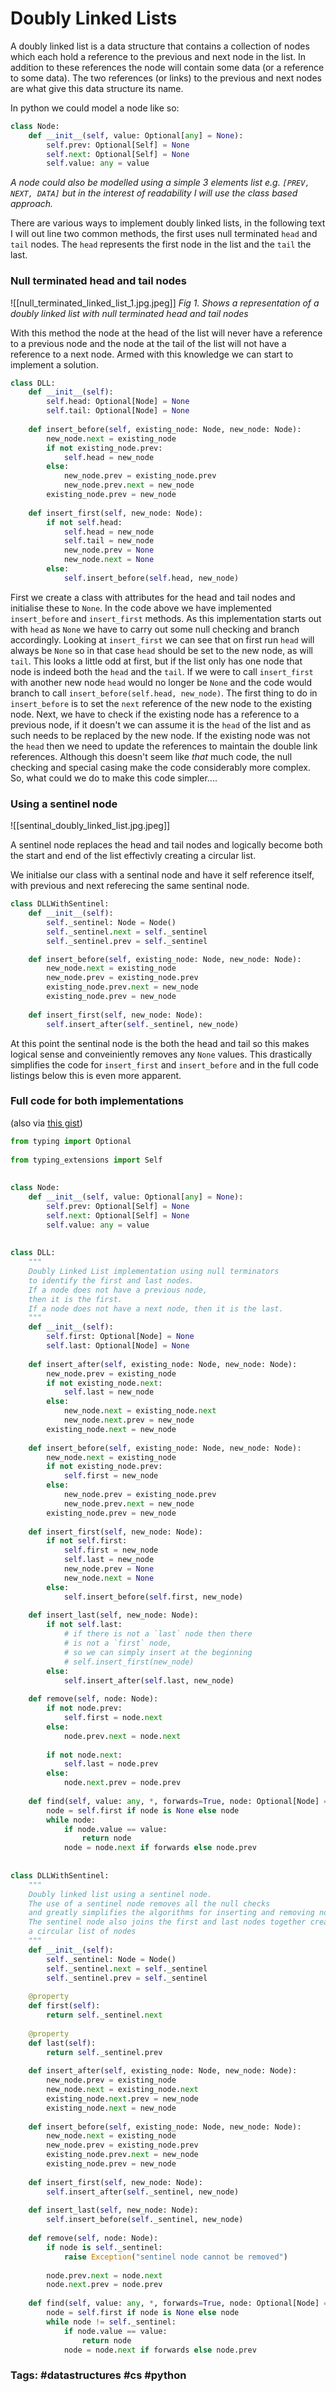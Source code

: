 # Doubly Linked Lists
A doubly linked list is a data structure that contains a collection of nodes which each hold a reference to the previous and next node in the list. In addition to these references the node will contain some data (or a reference to some data). The two references (or links) to the previous and next nodes are what give this data structure its name.

In python we could model a node like so:

```python
class Node:  
    def __init__(self, value: Optional[any] = None):  
        self.prev: Optional[Self] = None  
        self.next: Optional[Self] = None  
        self.value: any = value
```

*A node could also be modelled using a simple 3 elements list e.g. `[PREV, NEXT, DATA]` but in the interest of readability I will use the class based approach.*

There are various ways to implement doubly linked lists, in the following text I will out line two common methods, the first uses null terminated `head` and `tail` nodes. The `head` represents the first node in the list and the `tail` the last.

### Null terminated head and tail nodes

![[null_terminated_linked_list_1.jpg.jpeg]]
*Fig 1. Shows a representation of a doubly linked list with null terminated head and tail nodes*

With this method the node at the head of the list will never have a reference to a previous node and the node at the tail of the list will not have a reference to a next node. Armed with this knowledge we can start to implement a solution. 

``` python
class DLL:
    def __init__(self):  
        self.head: Optional[Node] = None  
        self.tail: Optional[Node] = None
        
    def insert_before(self, existing_node: Node, new_node: Node):  
	    new_node.next = existing_node  
	    if not existing_node.prev:  
	        self.head = new_node  
	    else:  
	        new_node.prev = existing_node.prev  
	        new_node.prev.next = new_node  
	    existing_node.prev = new_node  
	  
	def insert_first(self, new_node: Node):  
	    if not self.head:  
	        self.head = new_node  
	        self.tail = new_node  
	        new_node.prev = None  
	        new_node.next = None  
	    else:  
	        self.insert_before(self.head, new_node)
```

First we create a class with attributes for the head and tail nodes and initialise these to `None`.
In the code above we have implemented `insert_before` and `insert_first` methods. As this implementation starts out with `head` as `None` we have to carry out some null checking and branch accordingly. Looking at `insert_first` we can see that on first run `head` will always be `None` so in that case `head` should be set to the new node, as will `tail`. This looks a little odd at first, but if the list only has one node that node is indeed both the `head` and the `tail`. If we were to call `insert_first` with another new node `head` would no longer be `None` and the code would branch to call `insert_before(self.head, new_node)`. The first thing to do in `insert_before` is to set the `next`  reference of the new node to the existing node. Next, we have to check if the existing node has a reference to a previous node, if it doesn't we can assume it is the `head` of the list and as such needs to be replaced by the new node. If the existing node was not the `head` then we need to update the references to maintain the double link references. Although this doesn't seem like *that* much code, the null checking and special casing make the code considerably more complex. So, what could we do to make this code simpler....  

### Using a sentinel node

![[sentinal_doubly_linked_list.jpg.jpeg]]

A sentinel node replaces the head and tail nodes and logically become both the start and end of the list effectivly creating a circular list.

We initialse our class with a sentinal node and have it self reference itself, with previous and next referecing the same sentinal node.

```python
class DLLWithSentinel:
    def __init__(self):  
        self._sentinel: Node = Node()  
        self._sentinel.next = self._sentinel  
        self._sentinel.prev = self._sentinel

	def insert_before(self, existing_node: Node, new_node: Node):  
	    new_node.next = existing_node  
	    new_node.prev = existing_node.prev  
	    existing_node.prev.next = new_node  
	    existing_node.prev = new_node  
	  
	def insert_first(self, new_node: Node):  
	    self.insert_after(self._sentinel, new_node)
```

At this point the sentinal node is the both the head and tail so this makes logical sense and conveiniently removes any `None` values. This drastically simplifies the code for `insert_first` and `insert_before` and in the full code listings below this is even more apparent.

### Full code for both implementations

(also via [this gist](https://gist.github.com/withakay/af8bdf8b841d099e18dec17e19382d22))

```python
from typing import Optional  
  
from typing_extensions import Self  
  
  
class Node:  
    def __init__(self, value: Optional[any] = None):  
        self.prev: Optional[Self] = None  
        self.next: Optional[Self] = None  
        self.value: any = value  
  
  
class DLL:  
    """  
    Doubly Linked List implementation using null terminators    
    to identify the first and last nodes.  
    If a node does not have a previous node, 
    then it is the first.    
    If a node does not have a next node, then it is the last.    
    """  
    def __init__(self):  
        self.first: Optional[Node] = None  
        self.last: Optional[Node] = None  
  
    def insert_after(self, existing_node: Node, new_node: Node):  
        new_node.prev = existing_node  
        if not existing_node.next:  
            self.last = new_node  
        else:  
            new_node.next = existing_node.next  
            new_node.next.prev = new_node  
        existing_node.next = new_node  
  
    def insert_before(self, existing_node: Node, new_node: Node):  
        new_node.next = existing_node  
        if not existing_node.prev:  
            self.first = new_node  
        else:  
            new_node.prev = existing_node.prev  
            new_node.prev.next = new_node  
        existing_node.prev = new_node  
  
    def insert_first(self, new_node: Node):  
        if not self.first:  
            self.first = new_node  
            self.last = new_node  
            new_node.prev = None  
            new_node.next = None  
        else:  
            self.insert_before(self.first, new_node)  
  
    def insert_last(self, new_node: Node):  
        if not self.last:  
            # if there is not a `last` node then there 
            # is not a `first` node,  
            # so we can simply insert at the beginning
            # self.insert_first(new_node)  
        else:  
            self.insert_after(self.last, new_node)  
  
    def remove(self, node: Node):  
        if not node.prev:  
            self.first = node.next  
        else:  
            node.prev.next = node.next  
  
        if not node.next:  
            self.last = node.prev  
        else:  
            node.next.prev = node.prev  
  
    def find(self, value: any, *, forwards=True, node: Optional[Node] = None) -> any:  
        node = self.first if node is None else node  
        while node:  
            if node.value == value:  
                return node  
            node = node.next if forwards else node.prev  
  
  
class DLLWithSentinel:  
    """  
    Doubly linked list using a sentinel node.  
    The use of a sentinel node removes all the null checks
    and greatly simplifies the algorithms for inserting and removing nodes.  
    The sentinel node also joins the first and last nodes together creating 
    a circular list of nodes    
    """  
    def __init__(self):  
        self._sentinel: Node = Node()  
        self._sentinel.next = self._sentinel  
        self._sentinel.prev = self._sentinel  
  
    @property  
    def first(self):  
        return self._sentinel.next  
  
    @property  
    def last(self):  
        return self._sentinel.prev  
  
    def insert_after(self, existing_node: Node, new_node: Node):  
        new_node.prev = existing_node  
        new_node.next = existing_node.next  
        existing_node.next.prev = new_node  
        existing_node.next = new_node  
  
    def insert_before(self, existing_node: Node, new_node: Node):  
        new_node.next = existing_node  
        new_node.prev = existing_node.prev  
        existing_node.prev.next = new_node  
        existing_node.prev = new_node  
  
    def insert_first(self, new_node: Node):  
        self.insert_after(self._sentinel, new_node)  
  
    def insert_last(self, new_node: Node):  
        self.insert_before(self._sentinel, new_node)  
  
    def remove(self, node: Node):  
        if node is self._sentinel:  
            raise Exception("sentinel node cannot be removed")  
  
        node.prev.next = node.next  
        node.next.prev = node.prev  
  
    def find(self, value: any, *, forwards=True, node: Optional[Node] = None) -> any:  
        node = self.first if node is None else node  
        while node != self._sentinel:  
            if node.value == value:  
                return node  
            node = node.next if forwards else node.prev
```

### Tags: #datastructures #cs #python

